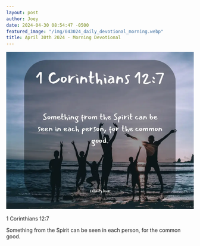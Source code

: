 ```yaml
---
layout: post
author: Joey
date: 2024-04-30 08:54:47 -0500
featured_image: "/img/043024_daily_devotional_morning.webp"
title: April 30th 2024 - Morning Devotional
---
```


[![April 30th 2024 - Morning Devotional](/img/043024_daily_devotional_morning.webp)](/img/043024_daily_devotional_morning.webp)

1 Corinthians 12:7

Something from the Spirit can be seen in each person, for the common good.